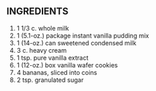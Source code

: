 ## INGREDIENTS 

1. 1 1/3 c. whole milk
2. 1 (5.1-oz.) package instant vanilla pudding mix
3. 1 (14-oz.) can sweetened condensed milk
4. 3 c. heavy cream
5. 1 tsp. pure vanilla extract
6. 1 (12-oz.) box vanilla wafer cookies
7. 4 bananas, sliced into coins
8. 2 tsp. granulated sugar  